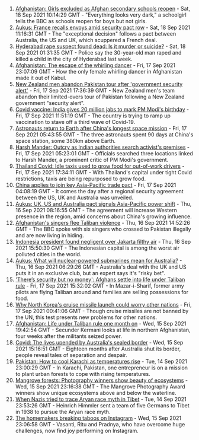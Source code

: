 1. [Afghanistan: Girls excluded as Afghan secondary schools reopen](https://www.bbc.co.uk/news/world-asia-58607816?at_medium=RSS&at_campaign=KARANGA) - Sat, 18 Sep 2021 10:14:29 GMT - "Everything looks very dark," a schoolgirl tells the BBC as schools reopen for boys but not girls.
2. [Aukus: France recalls envoys amid security pact row](https://www.bbc.co.uk/news/world-europe-58604677?at_medium=RSS&at_campaign=KARANGA) - Sat, 18 Sep 2021 11:16:31 GMT - The "exceptional decision" follows a pact between Australia, the US and UK, which scuppered a French deal.
3. [Hyderabad rape suspect found dead: Is it murder or suicide?](https://www.bbc.co.uk/news/world-asia-india-58592995?at_medium=RSS&at_campaign=KARANGA) - Sat, 18 Sep 2021 01:31:35 GMT - Police say the 30-year-old man raped and killed a child in the city of Hyderabad last week.
4. [Afghanistan: The escape of the whirling dancer](https://www.bbc.co.uk/news/world-asia-58602631?at_medium=RSS&at_campaign=KARANGA) - Fri, 17 Sep 2021 23:07:09 GMT - How the only female whirling dancer in Afghanistan made it out of Kabul.
5. [New Zealand men abandon Pakistan tour after 'government security alert'](https://www.bbc.co.uk/sport/cricket/58596722?at_medium=RSS&at_campaign=KARANGA) - Fri, 17 Sep 2021 17:36:39 GMT - New Zealand men's team abandon their limited-overs tour of Pakistan following a New Zealand government "security alert".
6. [Covid vaccine: India gives 20 million jabs to mark PM Modi's birthday](https://www.bbc.co.uk/news/world-asia-india-56345591?at_medium=RSS&at_campaign=KARANGA) - Fri, 17 Sep 2021 11:51:19 GMT - The country is trying to ramp up vaccination to stave off a third wave of Covid-19.
7. [Astronauts return to Earth after China's longest space mission](https://www.bbc.co.uk/news/world-asia-china-58554332?at_medium=RSS&at_campaign=KARANGA) - Fri, 17 Sep 2021 05:43:55 GMT - The three astronauts spent 90 days at China's space station, some 380km above Earth.
8. [Harsh Mander: Outcry as Indian authorities search activist's premises](https://www.bbc.co.uk/news/world-asia-india-58580055?at_medium=RSS&at_campaign=KARANGA) - Fri, 17 Sep 2021 05:23:01 GMT - Officials searched three locations linked to Harsh Mander, a prominent critic of PM Modi's government.
9. [Thailand Covid: Idle taxis used to grow food for out-of-work drivers](https://www.bbc.co.uk/news/world-asia-58602767?at_medium=RSS&at_campaign=KARANGA) - Fri, 17 Sep 2021 17:34:11 GMT - With Thailand's capital under tight Covid restrictions, taxis are being repurposed to grow food.
10. [China applies to join key Asia-Pacific trade pact](https://www.bbc.co.uk/news/business-58579832?at_medium=RSS&at_campaign=KARANGA) - Fri, 17 Sep 2021 04:08:19 GMT - It comes the day after a regional security agreement between the US, UK and Australia was unveiled.
11. [Aukus: UK, US and Australia pact signals Asia-Pacific power shift](https://www.bbc.co.uk/news/world-asia-58540808?at_medium=RSS&at_campaign=KARANGA) - Thu, 16 Sep 2021 08:16:55 GMT - The agreement will increase Western presence in the region, amid concerns about China's growing influence.
12. [Afghanistan's singers flee Taliban violence](https://www.bbc.co.uk/news/world-asia-58583217?at_medium=RSS&at_campaign=KARANGA) - Thu, 16 Sep 2021 14:52:26 GMT - The BBC spoke with six singers who crossed to Pakistan illegally and are now living in hiding.
13. [Indonesia president found negligent over Jakarta filthy air](https://www.bbc.co.uk/news/world-asia-58554331?at_medium=RSS&at_campaign=KARANGA) - Thu, 16 Sep 2021 15:50:30 GMT - The Indonesian capital is among the worst air polluted cities in the world.
14. [Aukus: What will nuclear-powered submarines mean for Australia?](https://www.bbc.co.uk/news/world-australia-58580509?at_medium=RSS&at_campaign=KARANGA) - Thu, 16 Sep 2021 06:29:26 GMT - Australia's deal with the UK and US puts it in an exclusive club, but an expert says it's "risky bet".
15. ['There’s security but no money': Afghans settle into life under Taliban rule](https://www.bbc.co.uk/news/world-asia-58597432?at_medium=RSS&at_campaign=KARANGA) - Fri, 17 Sep 2021 15:32:02 GMT - In Mazar-i-Sharif, former army pilots are flying Taliban around and families are selling possessions for food.
16. [Why North Korea's cruise missile launch could worry other nations](https://www.bbc.co.uk/news/world-asia-58592308?at_medium=RSS&at_campaign=KARANGA) - Fri, 17 Sep 2021 00:41:06 GMT - Though cruise missiles are not banned by the UN, this test presents new problems for other nations.
17. [Afghanistan: Life under Taliban rule one month on](https://www.bbc.co.uk/news/world-asia-58550640?at_medium=RSS&at_campaign=KARANGA) - Wed, 15 Sep 2021 19:42:54 GMT - Secunder Kermani looks at life in northern Afghanistan, four weeks after the militants seized power.
18. [Covid: The lives upended by Australia's sealed border](https://www.bbc.co.uk/news/world-australia-58540905?at_medium=RSS&at_campaign=KARANGA) - Wed, 15 Sep 2021 15:16:51 GMT - Eighteen months after Australia shut its border, people reveal tales of separation and despair.
19. [Pakistan: How to cool Karachi as temperatures rise](https://www.bbc.co.uk/news/world-asia-58557995?at_medium=RSS&at_campaign=KARANGA) - Tue, 14 Sep 2021 23:00:29 GMT - In Karachi, Pakistan, one entrepreneur is on a mission to plant urban forests to cope with rising temperatures.
20. [Mangrove forests: Photography winners show beauty of ecosystems](https://www.bbc.co.uk/news/in-pictures-58558932?at_medium=RSS&at_campaign=KARANGA) - Wed, 15 Sep 2021 23:16:38 GMT - The Mangrove Photography Award winners show unique ecosystems above and below the waterline.
21. [When Nazis tried to trace Aryan race myth in Tibet](https://www.bbc.co.uk/news/world-asia-india-58466528?at_medium=RSS&at_campaign=KARANGA) - Tue, 14 Sep 2021 23:53:26 GMT - Heinrich Himmler sent a team of five Germans to Tibet in 1938 to pursue the Aryan race myth.
22. [The homemakers breaking taboos on Instagram](https://www.bbc.co.uk/news/world-asia-india-58543401?at_medium=RSS&at_campaign=KARANGA) - Wed, 15 Sep 2021 23:06:58 GMT - Vasanti, Ritu and Pradnya, who have overcome huge challenges, now find joy performing on Instagram.
